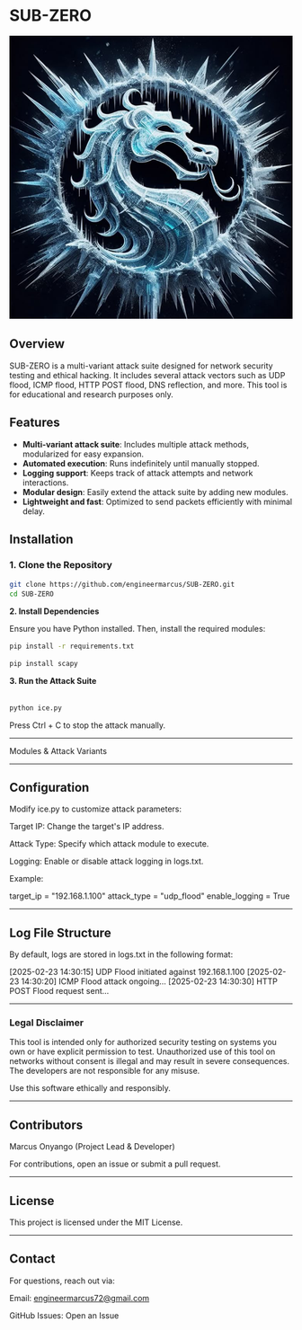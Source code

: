 # **SUB-ZERO**  


![SUB-ZERO Banner](thumbnails/sub.png)  
## **Overview**  
SUB-ZERO is a multi-variant attack suite designed for network security testing and ethical hacking. It includes several attack vectors such as UDP flood, ICMP flood, HTTP POST flood, DNS reflection, and more. This tool is for educational and research purposes only.

## **Features**  
- **Multi-variant attack suite**: Includes multiple attack methods, modularized for easy expansion.  
- **Automated execution**: Runs indefinitely until manually stopped.  
- **Logging support**: Keeps track of attack attempts and network interactions.  
- **Modular design**: Easily extend the attack suite by adding new modules.  
- **Lightweight and fast**: Optimized to send packets efficiently with minimal delay.  

## **Installation**  

### **1. Clone the Repository**  

```bash
git clone https://github.com/engineermarcus/SUB-ZERO.git
cd SUB-ZERO

```
**2. Install Dependencies**

Ensure you have Python installed. Then, install the required modules:

```bash
pip install -r requirements.txt
```

```sh
pip install scapy
```
**3. Run the Attack Suite**

```bash

python ice.py
```
Press Ctrl + C to stop the attack manually.


---

Modules & Attack Variants


---

## **Configuration**

Modify ice.py to customize attack parameters:

Target IP: Change the target's IP address.

Attack Type: Specify which attack module to execute.

Logging: Enable or disable attack logging in logs.txt.


Example:

target_ip = "192.168.1.100"
attack_type = "udp_flood"
enable_logging = True


---

## **Log File Structure**

By default, logs are stored in logs.txt in the following format:

[2025-02-23 14:30:15] UDP Flood initiated against 192.168.1.100
[2025-02-23 14:30:20] ICMP Flood attack ongoing...
[2025-02-23 14:30:30] HTTP POST Flood request sent...


---

### **Legal Disclaimer**

This tool is intended only  for authorized  security testing on systems you own or have explicit permission to test. Unauthorized use of this tool on networks without consent is illegal and may result in severe consequences. The developers are not responsible for any misuse.

Use this software ethically and responsibly.


---

## **Contributors**

Marcus Onyango (Project Lead & Developer)




For contributions, open an issue or submit a pull request.


---

## **License**

This project is licensed under the MIT License.


---

## **Contact**

For questions, reach out via:

Email: engineermarcus72@gmail.com

GitHub Issues: Open an Issue




